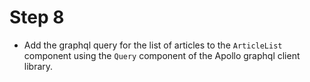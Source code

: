 # Step 8

- Add the graphql query for the list of articles to the `ArticleList` component using the `Query` component of the Apollo graphql client library.

